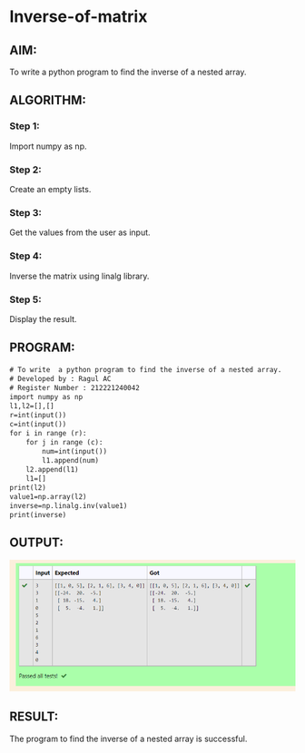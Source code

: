 # Inverse-of-matrix

## AIM:
To write  a python program to find the inverse of a nested array.
## ALGORITHM:
### Step 1:
Import numpy as np.
### Step 2:
Create an empty lists.
### Step 3:
Get the values from the user as input.
### Step 4:
Inverse the matrix using linalg library.
### Step 5:
Display the result.

## PROGRAM:

~~~
# To write  a python program to find the inverse of a nested array.
# Developed by : Ragul AC
# Register Number : 212221240042
import numpy as np
l1,l2=[],[]
r=int(input())
c=int(input())
for i in range (r):
    for j in range (c):
        num=int(input())
        l1.append(num)
    l2.append(l1)
    l1=[]
print(l2)
value1=np.array(l2)
inverse=np.linalg.inv(value1)
print(inverse)
~~~

## OUTPUT:

![output](1.png)

## RESULT:

The program to find the inverse of a nested array is successful.
